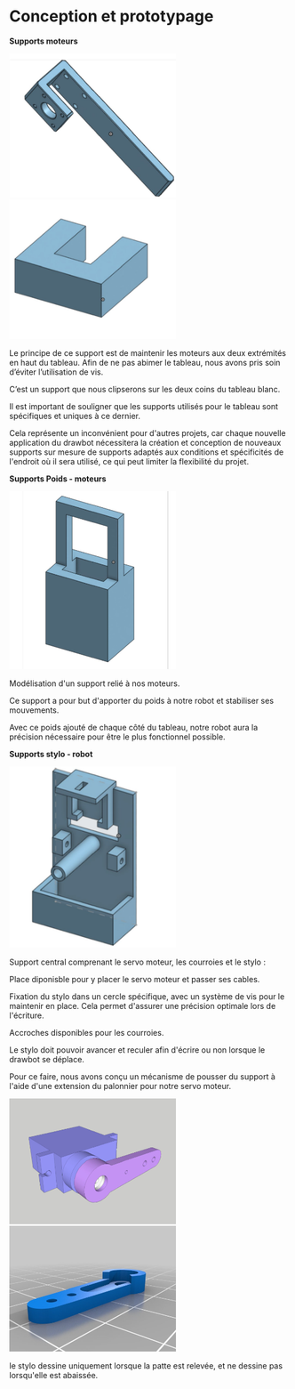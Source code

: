# Conception et prototypage

**Supports moteurs**


<img src="images/supportmoteur.png" alt="localisation" width="300"/> <img src="images/supportpince.png" alt="localisation" width="300"/>


Le principe de ce support est de maintenir les moteurs aux deux extrémités en haut du tableau. Afin de ne pas abimer le tableau, nous avons pris soin d’éviter l’utilisation de vis.


C’est un support que nous clipserons sur les deux coins du tableau blanc.


Il est important de souligner que les supports utilisés pour le tableau sont spécifiques et uniques à ce dernier.


Cela représente un inconvénient pour d'autres projets, car chaque nouvelle application du drawbot nécessitera la création et conception de nouveaux supports sur mesure de supports adaptés aux conditions et spécificités de l'endroit où il sera utilisé, ce qui peut limiter la flexibilité du projet.


**Supports Poids - moteurs**


<img src="images/supportpoids.png" alt="localisation" width="300"/>


Modélisation d'un support relié à nos moteurs. 

Ce support a pour but d'apporter du poids à notre robot et stabiliser ses mouvements. 

Avec ce poids ajouté de chaque côté du tableau, notre robot aura la précision nécessaire pour être le plus fonctionnel possible.


**Supports stylo - robot**

<img src="images/supportmilieu.png" alt="localisation" width="300"/>


Support central comprenant le servo moteur, les courroies et le stylo :

Place diponisble pour y placer le servo moteur et passer ses cables.

Fixation du stylo dans un cercle spécifique, avec un système de vis pour le maintenir en place. Cela permet d'assurer une précision optimale lors de l'écriture.  

Accroches disponibles pour les courroies.


Le stylo doit pouvoir avancer et reculer afin d'écrire ou non lorsque le drawbot se déplace. 


Pour ce faire, nous avons conçu un mécanisme de pousser du support à l'aide d'une extension du palonnier pour notre servo moteur.


<img src="images/supportpate1.png" alt="localisation" width="300"/> <img src="images/supportpate2.png" alt="localisation" width="300"/>


le stylo dessine uniquement lorsque la patte est relevée, et ne dessine pas lorsqu'elle est abaissée.

